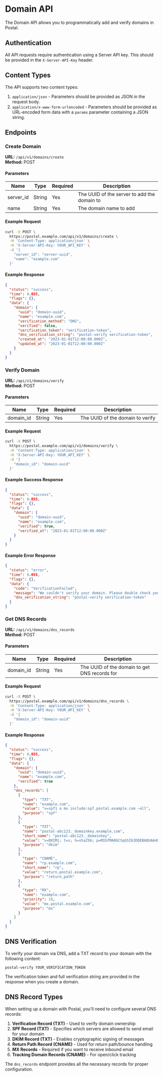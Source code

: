 # Domain API

The Domain API allows you to programmatically add and verify domains in Postal.

## Authentication

All API requests require authentication using a Server API key. This should be provided in the `X-Server-API-Key` header.

## Content Types

The API supports two content types:

1. `application/json` - Parameters should be provided as JSON in the request body.
2. `application/x-www-form-urlencoded` - Parameters should be provided as URL-encoded form data with a `params` parameter containing a JSON string.

## Endpoints

### Create Domain

**URL:** `/api/v1/domains/create`  
**Method:** POST  

#### Parameters

| Name | Type | Required | Description |
|------|------|----------|-------------|
| server_id | String | Yes | The UUID of the server to add the domain to |
| name | String | Yes | The domain name to add |

#### Example Request

```bash
curl -X POST \
  https://postal.example.com/api/v1/domains/create \
  -H 'Content-Type: application/json' \
  -H 'X-Server-API-Key: YOUR_API_KEY' \
  -d '{
    "server_id": "server-uuid",
    "name": "example.com"
  }'
```

#### Example Response

```json
{
  "status": "success",
  "time": 0.055,
  "flags": {},
  "data": {
    "domain": {
      "uuid": "domain-uuid",
      "name": "example.com",
      "verification_method": "DNS",
      "verified": false,
      "verification_token": "verification-token",
      "dns_verification_string": "postal-verify verification-token",
      "created_at": "2023-01-01T12:00:00.000Z",
      "updated_at": "2023-01-01T12:00:00.000Z"
    }
  }
}
```

### Verify Domain

**URL:** `/api/v1/domains/verify`  
**Method:** POST  

#### Parameters

| Name | Type | Required | Description |
|------|------|----------|-------------|
| domain_id | String | Yes | The UUID of the domain to verify |

#### Example Request

```bash
curl -X POST \
  https://postal.example.com/api/v1/domains/verify \
  -H 'Content-Type: application/json' \
  -H 'X-Server-API-Key: YOUR_API_KEY' \
  -d '{
    "domain_id": "domain-uuid"
  }'
```

#### Example Success Response

```json
{
  "status": "success",
  "time": 0.055,
  "flags": {},
  "data": {
    "domain": {
      "uuid": "domain-uuid",
      "name": "example.com",
      "verified": true,
      "verified_at": "2023-01-01T12:00:00.000Z"
    }
  }
}
```

#### Example Error Response

```json
{
  "status": "error",
  "time": 0.055,
  "flags": {},
  "data": {
    "code": "VerificationFailed",
    "message": "We couldn't verify your domain. Please double check you've added the TXT record correctly.",
    "dns_verification_string": "postal-verify verification-token"
  }
}
```

### Get DNS Records

**URL:** `/api/v1/domains/dns_records`  
**Method:** POST  

#### Parameters

| Name | Type | Required | Description |
|------|------|----------|-------------|
| domain_id | String | Yes | The UUID of the domain to get DNS records for |

#### Example Request

```bash
curl -X POST \
  https://postal.example.com/api/v1/domains/dns_records \
  -H 'Content-Type: application/json' \
  -H 'X-Server-API-Key: YOUR_API_KEY' \
  -d '{
    "domain_id": "domain-uuid"
  }'
```

#### Example Response

```json
{
  "status": "success",
  "time": 0.055,
  "flags": {},
  "data": {
    "domain": {
      "uuid": "domain-uuid",
      "name": "example.com",
      "verified": true
    },
    "dns_records": [
      {
        "type": "TXT",
        "name": "example.com",
        "value": "v=spf1 a mx include:spf.postal.example.com ~all",
        "purpose": "spf"
      },
      {
        "type": "TXT",
        "name": "postal-abc123._domainkey.example.com",
        "short_name": "postal-abc123._domainkey",
        "value": "v=DKIM1; t=s; h=sha256; p=MIGfMA0GCSqGSIb3DQEBAQUAA4GNADCBiQKBgQCuGbIaO4c5rhYkHPMYMH/Cg8zRW...",
        "purpose": "dkim"
      },
      {
        "type": "CNAME",
        "name": "rp.example.com",
        "short_name": "rp",
        "value": "return.postal.example.com",
        "purpose": "return_path"
      },
      {
        "type": "MX",
        "name": "example.com",
        "priority": 10,
        "value": "mx.postal.example.com",
        "purpose": "mx"
      }
    ]
  }
}
```

## DNS Verification

To verify your domain via DNS, add a TXT record to your domain with the following content:

```
postal-verify YOUR_VERIFICATION_TOKEN
```

The verification token and full verification string are provided in the response when you create a domain.

## DNS Record Types

When setting up a domain with Postal, you'll need to configure several DNS records:

1. **Verification Record (TXT)** - Used to verify domain ownership
2. **SPF Record (TXT)** - Specifies which servers are allowed to send email for your domain
3. **DKIM Record (TXT)** - Enables cryptographic signing of messages
4. **Return Path Record (CNAME)** - Used for return path/bounce handling
5. **MX Records** - Required if you want to receive inbound email
6. **Tracking Domain Records (CNAME)** - For open/click tracking

The `dns_records` endpoint provides all the necessary records for proper configuration.
